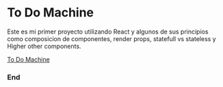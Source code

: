 # To Do Machine

Este es mi primer proyecto utilizando React y algunos de sus principios como
composicion de componentes, render props, statefull vs stateless y Higher other components.

[To Do Machine](https://juan-bh.github.io/ToDoMachine/)

### End

